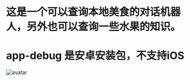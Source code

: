 # 这是一个可以查询本地美食的对话机器人，另外也可以查询一些水果的知识。
# app-debug 是安卓安装包，不支持iOS
![avatar](http://82.156.119.108/pic.jpeg)

